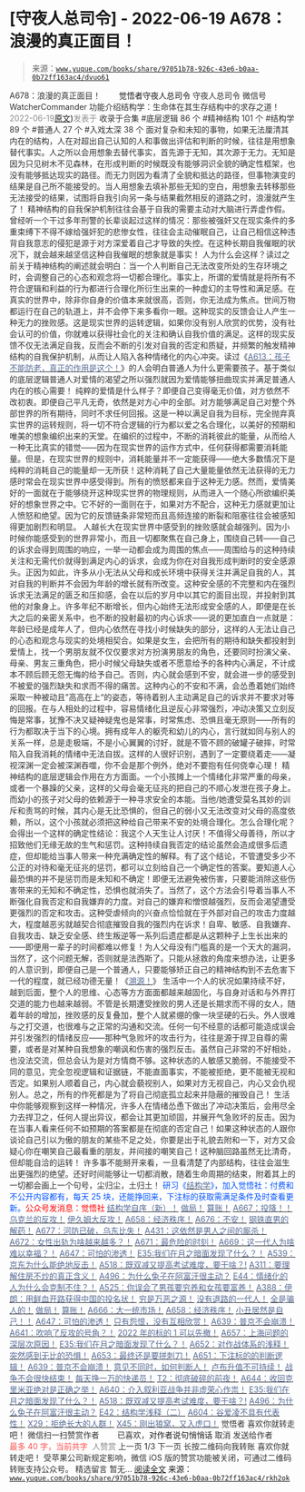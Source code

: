 # [守夜人总司令] - 2022-06-19 A678：浪漫的真正面目！

> 来源：[`www.yuque.com/books/share/97051b78-926c-43e6-b0aa-0b72ff163ac4/dvuo61`](https://www.yuque.com/books/share/97051b78-926c-43e6-b0aa-0b72ff163ac4/dvuo61)

<ne-p id="520f42f3293818f927861ebbd5b15da4_p_0" data-lake-id="520f42f3293818f927861ebbd5b15da4_p_0"><ne-text id="u4b55ec42" style="color: rgb(51, 51, 51);">A678：浪漫的真正面目！</ne-text></ne-p> <ne-p id="0c29d0e8c320095573f58202bd34829c" data-lake-id="0c29d0e8c320095573f58202bd34829c"><ne-text id="u2def79f7" ne-fontsize="12" style="color: rgb(255, 255, 255);">原创</ne-text><ne-text id="u0d84a8a8" ne-fontsize="14">觉悟者</ne-text><ne-text id="u269fdda1" ne-fontsize="14">守夜人总司令</ne-text></ne-p> <ne-p id="9642e2b284a61e2f3cb70fe9750e0e38" data-lake-id="9642e2b284a61e2f3cb70fe9750e0e38"><ne-text id="ue5eb70a3" ne-fontsize="14" ne-bold="true" style="color: rgb(51, 51, 51);">守夜人总司令</ne-text></ne-p> <ne-p id="ec9fe7523a24a29ec39412525932bd1a" data-lake-id="ec9fe7523a24a29ec39412525932bd1a"><ne-text id="uc98aaa37" ne-fontsize="14" style="color: rgb(51, 51, 51);">微信号</ne-text><ne-text id="u1ca12b8a" ne-fontsize="14" style="color: rgb(51, 51, 51);">WatcherCommander</ne-text></ne-p> <ne-p id="588505591505ad6ae5d9ecc13db5c806" data-lake-id="588505591505ad6ae5d9ecc13db5c806"><ne-text id="ub13f2528" ne-fontsize="14" style="color: rgb(51, 51, 51);">功能介绍</ne-text><ne-text id="u72154aa2" ne-fontsize="14" style="color: rgb(51, 51, 51);">结构学：生命体在其生存结构中的求存之道！</ne-text></ne-p> <ne-p id="b0f41234f131e895a190db93869e1167" data-lake-id="b0f41234f131e895a190db93869e1167"><ne-text id="uc1c4c9a2" style="color: rgb(140, 140, 140);">2022-06-19</ne-text>[<ne-text id="u465699e2" ne-fontsize="14">原文</ne-text>](https://mp.weixin.qq.com/s?__biz=MzAxNDk1NjI2Mw==&mid=2247488612&idx=1&sn=d930e4413970f5f09abb578ce6a8319b&chksm=9b8a37ecacfdbefafcaa349aed44d30a8b18e8958887ace24cdcf12355260cdbb44bddaedd42#rd))<ne-text id="u9841478a" ne-fontsize="14" style="color: rgb(140, 140, 140);">发表于</ne-text></ne-p> <ne-p id="047daeae795f0b4b9348508ce73e9dfe" data-lake-id="047daeae795f0b4b9348508ce73e9dfe"><ne-text id="udaabb74f" style="color: rgb(51, 51, 51);">收录于合集</ne-text></ne-p> <ne-p id="34a627673c22e014065f3886948de6dc" data-lake-id="34a627673c22e014065f3886948de6dc"><ne-text id="ue46bee00" style="color: rgb(51, 51, 51);">#底层逻辑 86 个</ne-text></ne-p> <ne-p id="a5f12118c8b609c5a995d7abc2933275" data-lake-id="a5f12118c8b609c5a995d7abc2933275"><ne-text id="u299889b8" style="color: rgb(51, 51, 51);">#精神结构 101 个</ne-text></ne-p> <ne-p id="f770cf56345aa538caabbbce7f11be59" data-lake-id="f770cf56345aa538caabbbce7f11be59"><ne-text id="u710a3b9c" style="color: rgb(51, 51, 51);">#结构学 89 个</ne-text></ne-p> <ne-p id="e390339a2858a244b57afbcf8fe2c15c" data-lake-id="e390339a2858a244b57afbcf8fe2c15c"><ne-text id="u9666c6ef" style="color: rgb(51, 51, 51);">#普通人 27 个</ne-text></ne-p> <ne-p id="660463f85fedefaa4724ecfe0212b1b4" data-lake-id="660463f85fedefaa4724ecfe0212b1b4"><ne-text id="uee9dd657" style="color: rgb(51, 51, 51);">#入戏太深 38 个</ne-text></ne-p> <ne-p id="fb0681efce03ddacbe16201c17cf1a7c" data-lake-id="fb0681efce03ddacbe16201c17cf1a7c"><ne-text id="u62ebe4a8" style="color: rgb(51, 51, 51);">面对复杂和未知的事物，如果无法厘清其内在的结构，人在对超出自己认知的人和事做出评估和判断的时候，往往是用想象替代事实。人之所以会用想象去替代事实，首先源于无知，其次源于无力。无知是因为只见树木不见森林，在形成判断的时候既没有能够洞识全貌的确定性框架，也没有能够抵达现实的路径。而无力则因为看清了全貌和抵达的路径，但事物演变的结果是自己所不能接受的。当人用想象去填补那些无知的空白，用想象去转移那些无法接受的结果，试图将自我引向另一条与结果截然相反的道路之时，浪漫就产生了！</ne-text></ne-p> <ne-p id="75aa853aa86f8e583d32ca8cd2b734a4" data-lake-id="75aa853aa86f8e583d32ca8cd2b734a4"><ne-text id="ud305501a" style="color: rgb(51, 51, 51);">精神结构的自我保护机制往往会基于自我的需要主动对大脑进行弄虚作假。曾经听一个干过多年刑警的长辈谈起过这样的情况：那些被强奸又在现实条件的多重束缚下不得不嫁给强奸犯的悲惨女性，往往会主动催眠自己，让自己相信这种违背自我意志的侵犯是源于对方深爱着自己才导致的失控。在这种长期自我催眠的状况下，就会越来越坚信这种自我催眠的想象就是事实！</ne-text></ne-p> <ne-p id="dabcf0661e79bf0fad01e0aadde927c3" data-lake-id="dabcf0661e79bf0fad01e0aadde927c3"><ne-text id="u7068095a" style="color: rgb(51, 51, 51);">人为什么会这样？读过之前关于精神结构的阐述就会明白：当一个人判断自己无法改变所处的生存环境之时，会调整自己的心态和观念将一切都合理化。事实上，所谓的爱情就是将所有不符合逻辑和利益的行为都进行合理化所衍生出来的一种虚幻的主导性和满足感。在真实的世界中，除非你自身的价值本来就很高，否则，你无法成为焦点。世间万物都运行在自己的轨道上，并不会停下来多看你一眼。这种现实的反馈会让人产生一种无力的挫败感。这是现实世界的运转逻辑，如果你没有别人欣赏的优势，没有社会认可的价值，你就难以获得社会化的关注和确认自我价值的满足。这样的现实反馈不仅无法满足自我，反而会不断的引发对自我的否定和质疑，并频繁的触发精神结构的自我保护机制，从而让人陷入各种情绪化的内心冲突。读过《</ne-text>[<ne-text id="u55a61fef" style="color: rgb(87, 107, 149);">A613：孩子不能防老，真正的作用是这个！</ne-text>](http://mp.weixin.qq.com/s?__biz=MzIzMDYwOTM0Mg==&mid=2247487023&idx=1&sn=3370d17aaf4a8f046e2ebaa995200c87&chksm=e8b196fedfc61fe84dbfe4353d88b51f3077fc0ff82a1446e52742bce73e561b0e8ff1d113a3&scene=21#wechat_redirect)<ne-text id="u085c6772" style="color: rgb(51, 51, 51);">》的人会明白普通人为什么更需要孩子。基于类似的底层逻辑普通人对爱情的渴望之所以强烈就因为爱情能够扭曲现实并满足普通人内在的核心需要！</ne-text></ne-p> <ne-p id="97ea18722809b3380d54649c66c16c6f" data-lake-id="97ea18722809b3380d54649c66c16c6f"><ne-text id="u5d3cfb8d" style="color: rgb(51, 51, 51);">纯粹的爱情是什么样子？即便自己变得毫无价值，对方依然不改初衷。即便自己平凡无奇，依然是对方心中的全部。对方能够满足自己对整个外部世界的所有期待，同时不求任何回报。这是一种以满足自我为目标，完全抛弃真实世界的运转规则，将一切不符合逻辑的行为都以爱之名合理化，以美好的预期和唯美的想象编织出来的天堂。在编织的过程中，不断的消耗彼此的能量，从而给人一种无比真实的错觉——因为在现实世界的运作方式中，任何获得都需要消耗能量。但是，在现实世界的规则中，消耗能量并不一定能获得——绝大多数情况下是纯粹的消耗自己的能量却一无所获！这种消耗了自己大量能量依然无法获得的无力感时常会在现实世界中感受得到。所有的愤怒都来自于这种无力感。然而，爱情美好的一面就在于能够绕开这种现实世界的物理规则，从而进入一个随心所欲编织美好的想象世界之中。它不好的一面则在于，如果对方不配合，这种无力感就更加让人愤怒和绝望。因为它的反馈链条非常短而且高频连接的断裂和阻塞往往会被感知得更加剧烈和明显。</ne-text></ne-p> <ne-p id="93c8af64816ef9a34cfbd2e5216671b9" data-lake-id="93c8af64816ef9a34cfbd2e5216671b9"><ne-text id="u21fe3b93" style="color: rgb(51, 51, 51);">人越长大在现实世界中感受到的挫败感就会越强列。因为小时候你能感受到的世界非常小，而且一切都聚焦在自己身上，围绕自己转——自己的诉求会得到周围的响应，一举一动都会成为周围的焦点——周围给与的这种持续关注和无需代价就得到满足内心的诉求，会成为你在对自我形成判断时的安全感源头。正因为如此，许多从小无法从父母和成长环境中获得关注并满足自我的人，其对自我的判断并不会因为年龄的增长就有所改变。这种安全感的不完整和内在强烈诉求无法满足的匮乏和压抑感，会在以后的岁月中以其它的面目出现，并投射到其他的对象身上。许多年纪不断增长，但内心始终无法形成安全感的人，即便是在长大之后的亲密关系中，也不断的投射最初的内心诉求——说的更加直白一点就是：年龄已经是成年人了，但内心依然在寻找小时候缺失的部分，这样的人无法让自己的心态和观念与现实的处境相契合。如果是女生，会把所有的期待和缺失都投射到爱情上，找一个男朋友就不仅仅要求对方扮演男朋友的角色，还要同时扮演父亲、母亲、男友三重角色，把小时候父母缺失或者不愿意给予的各种内心满足，不计成本不顾后顾无怨无悔的给予自己。否则，内心就会感到不安，就会进一步的感受到不被爱的强烈缺失和求而不得的痛苦。这种内心的不安和不满，会怂恿着她们始终采取一种被动且”高高在上“的姿态，等待着别人主动满足自己的诉求并不要求对等的回报。在与人相处的过程中，容易情绪化且逆反心非常强烈，冲动决策又立刻反悔是常事，犹豫不决又疑神疑鬼也是常事，时常焦虑、恐惧且毫无原则——所有的行为都取决于当下的心境。拥有成年人的躯壳和幼儿的内心，言行就如同与别人的关系一样，总是走极端，不是小心翼翼的讨好，就是不管不顾的破罐子破摔，时常陷入自我消耗的情绪中无法自拔。这样的人很好识别，遇到了一定要绕着走——凝视深渊一定会被深渊吞噬，你不会是那个例外，绝对不要抱有任何侥幸心理！</ne-text></ne-p> <ne-p id="dcb31663f2c904a134cc25ad54331057" data-lake-id="dcb31663f2c904a134cc25ad54331057"><ne-text id="ufca588be" style="color: rgb(51, 51, 51);">精神结构的底层逻辑会作用在方方面面。一个小孩摊上一个情绪化非常严重的母亲，或者一个暴躁的父亲，这样的父母会毫无征兆的把自己的不顺心发泄在孩子身上。而幼小的孩子对父母的依赖源于一种寻求安全的本能。当他/她遭受莫名其妙的训斥和责骂的时候，其内心是无比恐惧的，但自己的弱小又无法改变对父母的高度依赖，所以，这个小孩就必须把这种给自己带来不安的处境合理化。怎么合理化呢？会得出一个这样的确定性结论：我这个人天生让人讨厌！不值得父母善待，所以才招致他们无缘无故的生气和惩罚。这种持续自我否定的结论虽然会造成很多后遗症，但却能给当事人带来一种充满确定性的解释。有了这个结论，不管遭受多少不公正的对待和毫无征兆的惩罚，都可以立刻给自己一个确定性的答案。要知道人心最恐惧的并不是惩罚而是未知和不确定！即便无法避免被伤害，只要能消除这些伤害带来的无知和不确定性，恐惧也就消失了。当然了，这个方法会引导着当事人不断强化自我否定和自我嫌弃的力度。对自己的嫌弃和憎恨越强烈，反而会渴望遭受更强烈的否定和攻击。这种受虐倾向的兴奋点恰恰就在于外部对自己的攻击力度越大，程度越恶劣就越契合彻底摧毁自我的强烈内在诉求！自卑、敏感、自我嫌弃、自我攻击、缺乏安全感、终生叛逆等一系列后遗症都是从这颗种子上生长出来的——即便用一辈子的时间都难以修复！为人父母没有门槛真的是一个天大的漏洞，当然了，这个问题无解，否则就是法西斯了。只能从拯救的角度来想办法，让更多的人意识到，即便自己是一个普通人，只要能够矫正自己的精神结构到不去危害下一代的程度，就已经功德无量！《</ne-text>[<ne-text id="u8ad6124f" style="color: rgb(87, 107, 149);">溯源！</ne-text>](http://mp.weixin.qq.com/s?__biz=MzAxNDk1NjI2Mw==&mid=2247488581&idx=1&sn=a5084708558058cc3ce6d2859ba2fa3a&chksm=9b8a37cdacfdbedb963042df835f090101159a4a444569bbeac58d7676665fd05c8f5cf0459c&scene=21#wechat_redirect)<ne-text id="u16d84fa3" style="color: rgb(51, 51, 51);">》</ne-text></ne-p> <ne-p id="11c9c99f04644bb36060fa128936026b" data-lake-id="11c9c99f04644bb36060fa128936026b"><ne-text id="ue521aec1" style="color: rgb(51, 51, 51);">生活中一个人的状况如果持续不好，越到后面，整个人的思维、心态等方方面面都越来越固化，与自身对话和与外界打交道的能力也越来越弱。不管是长期遭受挫败的男人还是长期求而不得的女人，随着年龄的增加，挫败感的反复叠加，整个人就紧绷的像一块坚硬的石头。外人很难与之打交道，也很难与之正常的沟通和交流。任何一句不经意的话都可能造成误会并引发强烈的情绪反应——那种气急败坏的攻击行为，往往是源于捍卫自尊的需要，或者是对某种自我想象的嘲讽和伤害的强烈反击。虽然自己非常的不好相处，也没法交流，但总会认为是对方情商不够。这种状态的人敏感又脆弱，不能接受不同的意见，完全忽视逻辑和证据链，不能直面事实，不能被拒绝，更不能被无视和否定。如果别人顺着自己，内心就会藐视别人，如果对方无视自己，内心又会仇视别人。总之，所有的作死都是为了将自己彻底孤立起来并隐蔽的摧毁自己！</ne-text></ne-p> <ne-p id="f510d700c4129e37354f1a6e9afcb621" data-lake-id="f510d700c4129e37354f1a6e9afcb621"><ne-text id="u72d212b6" style="color: rgb(51, 51, 51);">生活中你能够观察到这样一种情况，许多人在情绪怂恿下做出了冲动决策后，会用尽全力去捍卫之，任何人提出异议，都会让其更加顽固，并展开气急败坏的反击。因为在当事人看来任何不如预期的答案都是在彻底的否定自己！如果这种状态的人跟你谈论自己引以为傲的朋友的某些不足之处，你要是出于礼貌去附和一下，对方又会疑心你在嘲笑自己最看重的朋友，并间接的嘲笑自己！这种脑回路虽然无比清奇，但却能自洽的运转！</ne-text></ne-p> <ne-p id="974f01f26b5d7ad85bc119bd539f5b71" data-lake-id="974f01f26b5d7ad85bc119bd539f5b71"><ne-text id="u88ac0fa8" style="color: rgb(51, 51, 51);">许多事不能掰开来看，一旦看清楚了内部结构，往往会滋生出更强烈的绝望。还好时间能够让一切都消散，随着生命周期的结束，附着其上的一切都会画上一个句号，尘归尘，土归土！</ne-text></ne-p> <ne-p id="19271634b8cb58467571b78a256db9c4" data-lake-id="19271634b8cb58467571b78a256db9c4"><ne-text id="u5f653c3d" ne-bold="true" style="color: rgb(0, 82, 255);">研习《</ne-text>[<ne-text id="u27d3b971" ne-bold="true" style="color: rgb(87, 107, 149);">结构学</ne-text>](https://mp.weixin.qq.com/mp/appmsgalbum?action=getalbum&album_id=1318317199878225920&__biz=MzAxNDk1NjI2Mw==#wechat_redirect)<ne-text id="ud25d8526" ne-bold="true" style="color: rgb(0, 82, 255);">》，加入觉悟社：付费和不公开内容都有，每天 25 块，还能挣回来，下注标的获取需满足条件及时查看更新。</ne-text><ne-text id="u5af8e085" ne-bold="true" style="color: rgb(255, 0, 0);">公众号发消息：觉悟社</ne-text></ne-p> <ne-p id="f427ca3325dd67948552a938dc82f26a" data-lake-id="f427ca3325dd67948552a938dc82f26a">[<ne-text id="u35766b27" ne-bold="true" style="color: rgb(87, 107, 149);">结构学自序（新）！</ne-text>](http://mp.weixin.qq.com/s?__biz=MzIzMDYwOTM0Mg==&mid=2247485283&idx=1&sn=aa2b8554b8e5040f8f959636feaa06a3&chksm=e8b19fb2dfc616a430aa381b8da0815311244e694a69809cd92d0602ac34cfe5f1f419b3745e&scene=21#wechat_redirect)</ne-p> <ne-p id="255c2a2434c3d6acba22f857b5e5902a" data-lake-id="255c2a2434c3d6acba22f857b5e5902a">[<ne-text id="u6dd1c0bf" ne-bold="true" style="color: rgb(87, 107, 149);">做局！</ne-text>](http://mp.weixin.qq.com/s?__biz=MzAxNDk1NjI2Mw==&mid=2247488230&idx=1&sn=86e717386c0aa06a0a4bbf4f9ec117aa&chksm=9b8a316eacfdb878aae8ed4ea6817620cc3ac62d7815fdfd85606464c3f2d79fcf2ce72dec77&scene=21#wechat_redirect)</ne-p> <ne-p id="5dd5b1ed6a9ff772ef031ffeb400abeb" data-lake-id="5dd5b1ed6a9ff772ef031ffeb400abeb">[<ne-text id="u7e9634ac" ne-bold="true" style="color: rgb(87, 107, 149);">算账！</ne-text>](http://mp.weixin.qq.com/s?__biz=MzAxNDk1NjI2Mw==&mid=2247488259&idx=1&sn=2b72f3c0199cdacaa8e48eb9ad30f809&chksm=9b8a308bacfdb99d72ebcd3aaf0015c889b88f4598b093719ee8765aa8be3b3caaad95a445ae&scene=21#wechat_redirect)</ne-p> <ne-p id="9e351f14f7375b0f7f7b581ea664493e" data-lake-id="9e351f14f7375b0f7f7b581ea664493e">[<ne-text id="u0c28d3e1" ne-bold="true" style="color: rgb(87, 107, 149);">A667：投降！！</ne-text>](http://mp.weixin.qq.com/s?__biz=MzIzMDYwOTM0Mg==&mid=2247487227&idx=1&sn=3567bf6c0c6612ccf84993824f8cc40f&chksm=e8b1962adfc61f3cff8d335a562ea28615e58579d460d2f65148f46a6311ad5257411d96f655&scene=21#wechat_redirect)</ne-p> <ne-p id="86913d914364c5067cfc5cb402227d06" data-lake-id="86913d914364c5067cfc5cb402227d06">[<ne-text id="ude51b32b" ne-bold="true" style="color: rgb(87, 107, 149);">乌克兰的反攻！</ne-text>](http://mp.weixin.qq.com/s?__biz=MzIzMDYwOTM0Mg==&mid=2247487192&idx=1&sn=02b41bfa6bcfa8c503bac90158886b86&chksm=e8b19609dfc61f1fdb5a8fa6032a0013cd18ff59bdaf308e99096f08813d3b24cc6f361dac6d&scene=21#wechat_redirect)</ne-p> <ne-p id="2a9857c0f079a61134b1e08c91a046bc" data-lake-id="2a9857c0f079a61134b1e08c91a046bc">[<ne-text id="ub2486614" ne-bold="true" style="color: rgb(87, 107, 149);">伊久姆大反攻！</ne-text>](http://mp.weixin.qq.com/s?__biz=MzIzMDYwOTM0Mg==&mid=2247487223&idx=1&sn=ab3169d841cb6e53507fb5ede0eca8bc&chksm=e8b19626dfc61f306c1786e5cd2a2898cc68c6809f9a8a6b0b16a5891a233ac2653038772039&scene=21#wechat_redirect)</ne-p> <ne-p id="0a72d5fa5f48a956ac7ee9f4196e8587" data-lake-id="0a72d5fa5f48a956ac7ee9f4196e8587">[<ne-text id="u0a243968" ne-bold="true" style="color: rgb(87, 107, 149);">A658：经济秩序！</ne-text>](http://mp.weixin.qq.com/s?__biz=MzIzMDYwOTM0Mg==&mid=2247487179&idx=1&sn=12ad76a2b6a86d4dc52eb515f2b00500&chksm=e8b1961adfc61f0c30f16b60b87e2fcd3142b4a788c2ae81604f02182574c50b54c1d9e2974d&scene=21#wechat_redirect)</ne-p> <ne-p id="d3b6ce1cc30d81fa7876f4f28b3c94a7" data-lake-id="d3b6ce1cc30d81fa7876f4f28b3c94a7">[<ne-text id="ub8d827dc" style="color: rgb(87, 107, 149);">A676：不安！</ne-text>](http://mp.weixin.qq.com/s?__biz=MzAxNDk1NjI2Mw==&mid=2247488576&idx=1&sn=775b39993cbb7aafd9d5aa0720cbfcba&chksm=9b8a37c8acfdbede6606165222fd4ccffdd99368777e395261c847d0b6884af0563ff8337f01&scene=21#wechat_redirect)</ne-p> <ne-p id="edc8fe139a6d25b8b78425715706dc0a" data-lake-id="edc8fe139a6d25b8b78425715706dc0a">[<ne-text id="u81922f1e" style="color: rgb(87, 107, 149);">钢铁直男的解药！</ne-text>](http://mp.weixin.qq.com/s?__biz=MzAxNDk1NjI2Mw==&mid=2247488604&idx=1&sn=600e55850fd40581177fb8956e77b879&chksm=9b8a37d4acfdbec2926895c32ce4ae5f527c12a552281059f7eeff99a09e550f7379fa03a9be&scene=21#wechat_redirect)</ne-p> <ne-p id="944c6948c8d8ba3e0e7276b17c29d6e2" data-lake-id="944c6948c8d8ba3e0e7276b17c29d6e2">[<ne-text id="u1cc280f6" ne-bold="true" style="color: rgb(87, 107, 149);">A677：河防已破，乌东比失！</ne-text>](http://mp.weixin.qq.com/s?__biz=MzIzMDYwOTM0Mg==&mid=2247487346&idx=1&sn=7f6da93c6544a34130faa84427410779&chksm=e8b197a3dfc61eb5fb452bb2f9dbe2e1dd593fa504466b004c8832f1cfc1cc9e62cf3e1cfe40&scene=21#wechat_redirect)</ne-p> <ne-p id="c9bb3f4df0a348473773d953a4a052f2" data-lake-id="c9bb3f4df0a348473773d953a4a052f2">[<ne-text id="uf0f6241c" ne-bold="true" style="color: rgb(87, 107, 149);">A431：这依然是男人之间的厮杀！</ne-text>](http://mp.weixin.qq.com/s?__biz=MzAxNDk1NjI2Mw==&mid=2247486741&idx=1&sn=f13cf395a8c106f5133951392a20ac5c&chksm=9b8a2e9dacfda78b8f8b9cc727b9740b4213f738fc0375599ce82567b97047631c68178c7ec5&scene=21#wechat_redirect)</ne-p> <ne-p id="d621e0a8d21a0d0e76cde21086edd241" data-lake-id="d621e0a8d21a0d0e76cde21086edd241">[<ne-text id="ucae04398" style="color: rgb(87, 107, 149);">A672：女性出轨为啥越来越多？！</ne-text>](http://mp.weixin.qq.com/s?__biz=MzAxNDk1NjI2Mw==&mid=2247488539&idx=1&sn=9c774d66a49b281ced7907e619cddab7&chksm=9b8a3793acfdbe855d956b21b145badfc8f14310c55f620fd8b96d0d2324186232465393ee47&scene=21#wechat_redirect)</ne-p> <ne-p id="432d0b7230da4abe669d799c55c5aacf" data-lake-id="432d0b7230da4abe669d799c55c5aacf">[<ne-text id="u5e680613" style="color: rgb(87, 107, 149);">A671：最危险的时刻！</ne-text>](http://mp.weixin.qq.com/s?__biz=MzIzMDYwOTM0Mg==&mid=2247487288&idx=1&sn=4d3a232ff38bc59b89fb1662ecca965e&chksm=e8b197e9dfc61effe8eb1223f316d41f59a26212c0d84472af505224ce32edda96c15a4aa4f1&scene=21#wechat_redirect)</ne-p> <ne-p id="317cc4f76cfbd1c64d76ba13cd8e5708" data-lake-id="317cc4f76cfbd1c64d76ba13cd8e5708">[<ne-text id="u8c606010" style="color: rgb(87, 107, 149);">A669：这一代人为啥难以幸福？！</ne-text>](http://mp.weixin.qq.com/s?__biz=MzIzMDYwOTM0Mg==&mid=2247487272&idx=1&sn=19eaf2646ba6345de23e1f744bfcd620&chksm=e8b197f9dfc61eefde9a21b7a844d83b75cc669759e833ab0e278deaeb0b38e04543607d127d&scene=21#wechat_redirect)</ne-p> <ne-p id="a6b11c9fe490ca7123655a5cd60325f1" data-lake-id="a6b11c9fe490ca7123655a5cd60325f1">[<ne-text id="ufedecf82" style="color: rgb(87, 107, 149);">A647：可怕的渗透！</ne-text>](http://mp.weixin.qq.com/s?__biz=MzAxNDk1NjI2Mw==&mid=2247488112&idx=1&sn=d2cdb1bbea5f7a7248e4ba132c2ad922&chksm=9b8a31f8acfdb8ee225327ff157e56571bbf63b8958ad6c47d7da000b5da90fa01379222c8e1&scene=21#wechat_redirect)</ne-p> <ne-p id="f2cf0953a5248b72302a98e8f03fd505" data-lake-id="f2cf0953a5248b72302a98e8f03fd505">[<ne-text id="ufc6161c0" ne-bold="true" style="color: rgb(87, 107, 149);">E35:我们在月之暗面发现了什么？！</ne-text>](http://mp.weixin.qq.com/s?__biz=MzIzMDYwOTM0Mg==&mid=2247486632&idx=1&sn=170aeff87eb36dce354c8b2437f4b27f&chksm=e8b19479dfc61d6f08e6492954a528f20387fe2fa925747cf2b504d2bc69084f24495e972e41&scene=21#wechat_redirect)</ne-p> <ne-p id="351f42e69b5fb782668f743b2ce12727" data-lake-id="351f42e69b5fb782668f743b2ce12727">[<ne-text id="u5a9ee65a" style="color: rgb(87, 107, 149);">A539：京东为什么能绝地反击！</ne-text>](http://mp.weixin.qq.com/s?__biz=MzIzMDYwOTM0Mg==&mid=2247486752&idx=1&sn=3a967e3288db5b7d924e36914086e534&chksm=e8b195f1dfc61ce7c971386eb678d7da286167d0f52fdd51989049844b0a550cc58e00552d2e&scene=21#wechat_redirect)</ne-p> <ne-p id="9364ccffb6d159c2dce6bdb9f7afa26e" data-lake-id="9364ccffb6d159c2dce6bdb9f7afa26e">[<ne-text id="u9d2d7f58" ne-bold="true" style="color: rgb(87, 107, 149);">A518：既双减又提高考试难度，要干啥？!</ne-text>](http://mp.weixin.qq.com/s?__biz=MzIzMDYwOTM0Mg==&mid=2247486528&idx=1&sn=837ef39e3c0b47ac84d5096690555ae7&chksm=e8b19491dfc61d87292daf575c1e7c95b3f0543f313b65c7ad4ab369603833704304ec7451d7&scene=21#wechat_redirect)</ne-p> <ne-p id="e54668b9849a18e464277913941f827c" data-lake-id="e54668b9849a18e464277913941f827c">[<ne-text id="ubb62ca4b" style="color: rgb(87, 107, 149);">A311：要理解住房不炒的真正含义！</ne-text>](http://mp.weixin.qq.com/s?__biz=MzIzMDYwOTM0Mg==&mid=2247484959&idx=1&sn=090583ec50bfd9febec1de463c2672f6&chksm=e8b19ecedfc617d8629080f6745c8de013cfe875de26eef6767b2d5c10782650223ed15f807b&scene=21#wechat_redirect)</ne-p> <ne-p id="b11cedcb2fe0cc3643c283cab6b1d01a" data-lake-id="b11cedcb2fe0cc3643c283cab6b1d01a">[<ne-text id="u78fbd3f9" style="color: rgb(87, 107, 149);">A496：为什么兔子在阿富汗很主动？</ne-text>](http://mp.weixin.qq.com/s?__biz=MzIzMDYwOTM0Mg==&mid=2247486278&idx=1&sn=40d09857088bebd3c70bec1c7a500f06&chksm=e8b19397dfc61a810125242c8e395330f934390eb50bd54053ecd3f31ddc91de4e429c0f693a&scene=21#wechat_redirect)</ne-p> <ne-p id="761680d74e23b87a09f663f896a28df4" data-lake-id="761680d74e23b87a09f663f896a28df4">[<ne-text id="u2103a811" style="color: rgb(87, 107, 149);">E44：情绪化的人为什么会克制不住？！</ne-text>](http://mp.weixin.qq.com/s?__biz=MzIzMDYwOTM0Mg==&mid=2247487062&idx=1&sn=c1af22f2f5d1e79f7245b826bfaf1f30&chksm=e8b19687dfc61f91468cf22b77c0e221d45054df37b2b602c331eb328b5d46802c69e0d87722&scene=21#wechat_redirect)</ne-p> <ne-p id="dd83b658e3a40d62e426c52c3cf4330d" data-lake-id="dd83b658e3a40d62e426c52c3cf4330d">[<ne-text id="udac3f1d6" style="color: rgb(87, 107, 149);">A525：你误会了男孩要穷养和女孩要富养！</ne-text>](http://mp.weixin.qq.com/s?__biz=MzIzMDYwOTM0Mg==&mid=2247486714&idx=1&sn=693d4c55ab2f0ecdebf06c4807848908&chksm=e8b1942bdfc61d3d1d76c11adb860b1b02f1ab58e48ba3349677a44a563764e09d7eb35f930d&scene=21#wechat_redirect)</ne-p> <ne-p id="eb80556c0229f2b230c7fd3864737bf8" data-lake-id="eb80556c0229f2b230c7fd3864737bf8">[<ne-text id="ud16ce005" style="color: rgb(87, 107, 149);">A388：伊朗：用鲜血开路获得中国的投名状！</ne-text>](http://mp.weixin.qq.com/s?__biz=MzIzMDYwOTM0Mg==&mid=2247485591&idx=1&sn=a8443453e3caf1f201006eeec8e6e539&chksm=e8b19046dfc61950e63e29bb93049ce90b3228913e9ecee99a2f01b8fdda7cd8966a054241a9&scene=21#wechat_redirect)</ne-p> <ne-p id="68112151d267d5532a8c36214db4bf6b" data-lake-id="68112151d267d5532a8c36214db4bf6b">[<ne-text id="u33cd1932" style="color: rgb(87, 107, 149);">穷是万恶之源！</ne-text>](http://mp.weixin.qq.com/s?__biz=MzAxNDk1NjI2Mw==&mid=2247483823&idx=1&sn=e54ebe9891b302dc0bf1815c76ccf8b7&chksm=9b8a2227acfdab31a05e273addd9159d4b8263d58d3c58bf214841c8189157519719c3427306&scene=21#wechat_redirect)</ne-p> <ne-p id="9d61d290b974ad37f4d41fd039e59039" data-lake-id="9d61d290b974ad37f4d41fd039e59039">[<ne-text id="ue4d36e3c" style="color: rgb(87, 107, 149);">没有退路的一代人！</ne-text>](http://mp.weixin.qq.com/s?__biz=MzAxNDk1NjI2Mw==&mid=2247486533&idx=1&sn=a0d5cce0656aad467148e0642eb85a00&chksm=9b8a2fcdacfda6db79857186e953a089baf1fb678b2b071cf101c5a26e7fb9768474c94243ca&scene=21#wechat_redirect)</ne-p> <ne-p id="17921ddd8d10df42d4f2584f4b248bfb" data-lake-id="17921ddd8d10df42d4f2584f4b248bfb">[<ne-text id="ud49774a5" style="color: rgb(87, 107, 149);">全是骗人的！</ne-text>](http://mp.weixin.qq.com/s?__biz=MzAxNDk1NjI2Mw==&mid=2247488130&idx=1&sn=5fe267832478f7d2cb6b09a120555e5b&chksm=9b8a310aacfdb81c8fc93b00e05cfdaa2da89f21513f198ae2233f007a4f9e7747c86595239c&scene=21#wechat_redirect)</ne-p> <ne-p id="52432195c9c1f01c4ef651f0c2ba7126" data-lake-id="52432195c9c1f01c4ef651f0c2ba7126">[<ne-text id="u155dfeb3" style="color: rgb(87, 107, 149);">做局！</ne-text>](http://mp.weixin.qq.com/s?__biz=MzAxNDk1NjI2Mw==&mid=2247488230&idx=1&sn=86e717386c0aa06a0a4bbf4f9ec117aa&chksm=9b8a316eacfdb878aae8ed4ea6817620cc3ac62d7815fdfd85606464c3f2d79fcf2ce72dec77&scene=21#wechat_redirect)</ne-p> <ne-p id="27f2f7e3784af5088ab8a697fc1799c5" data-lake-id="27f2f7e3784af5088ab8a697fc1799c5">[<ne-text id="uc01f7d15" style="color: rgb(87, 107, 149);">算账！</ne-text>](http://mp.weixin.qq.com/s?__biz=MzAxNDk1NjI2Mw==&mid=2247488259&idx=1&sn=2b72f3c0199cdacaa8e48eb9ad30f809&chksm=9b8a308bacfdb99d72ebcd3aaf0015c889b88f4598b093719ee8765aa8be3b3caaad95a445ae&scene=21#wechat_redirect)</ne-p> <ne-p id="1f231bd9d92789a1857c11bcc66974ad" data-lake-id="1f231bd9d92789a1857c11bcc66974ad">[<ne-text id="u79b98557" style="color: rgb(87, 107, 149);">A666：大一统市场！</ne-text>](http://mp.weixin.qq.com/s?__biz=MzIzMDYwOTM0Mg==&mid=2247487245&idx=1&sn=f82b8a48375f5a816678a056d1ca0aae&chksm=e8b197dcdfc61eca787ba08a03a27d2e0a2e58c1c8564fe0548d2a1ff46509f8f377893e2728&scene=21#wechat_redirect)</ne-p> <ne-p id="f263592fac9b4ddeb8f17ab0ed247e90" data-lake-id="f263592fac9b4ddeb8f17ab0ed247e90">[<ne-text id="ub8acda71" ne-bold="true" style="color: rgb(87, 107, 149);">A658：经济秩序！</ne-text>](http://mp.weixin.qq.com/s?__biz=MzIzMDYwOTM0Mg==&mid=2247487179&idx=1&sn=12ad76a2b6a86d4dc52eb515f2b00500&chksm=e8b1961adfc61f0c30f16b60b87e2fcd3142b4a788c2ae81604f02182574c50b54c1d9e2974d&scene=21#wechat_redirect)</ne-p> <ne-p id="a64754cfd48d2e40ad46fff921ecf56d" data-lake-id="a64754cfd48d2e40ad46fff921ecf56d">[<ne-text id="u703bee6c" style="color: rgb(87, 107, 149);">小丑居然是自己！！</ne-text>](http://mp.weixin.qq.com/s?__biz=MzAxNDk1NjI2Mw==&mid=2247488135&idx=1&sn=55e611eea7203a0b5db03bf97ef6fb53&chksm=9b8a310facfdb8195803cc833b8defe1a107a60b9014e10d7b91f809a2d7781c820ae84f9e9a&scene=21#wechat_redirect)</ne-p> <ne-p id="0f8d983b3d007a0f029e2a3dfd790ec9" data-lake-id="0f8d983b3d007a0f029e2a3dfd790ec9">[<ne-text id="ue97954fa" style="color: rgb(87, 107, 149);">A647：可怕的渗透！</ne-text>](http://mp.weixin.qq.com/s?__biz=MzAxNDk1NjI2Mw==&mid=2247488112&idx=1&sn=d2cdb1bbea5f7a7248e4ba132c2ad922&chksm=9b8a31f8acfdb8ee225327ff157e56571bbf63b8958ad6c47d7da000b5da90fa01379222c8e1&scene=21#wechat_redirect)</ne-p> <ne-p id="8580129acbf48dd1e25820b280cf23da" data-lake-id="8580129acbf48dd1e25820b280cf23da">[<ne-text id="ud8a262b6" style="color: rgb(87, 107, 149);">只有怨恨，没有互相欣赏！</ne-text>](http://mp.weixin.qq.com/s?__biz=MzAxNDk1NjI2Mw==&mid=2247488211&idx=1&sn=73ad89d15a2aaee80830cc5c69de6c58&chksm=9b8a315bacfdb84d0bfeb48b3a272efbc5bd4a109ba8c183dbbc75aa85e0a62dec457694d9eb&scene=21#wechat_redirect)</ne-p> <ne-p id="a4202465f6af9813687ed995c4adb5d9" data-lake-id="a4202465f6af9813687ed995c4adb5d9">[<ne-text id="u97362180" ne-bold="true" style="color: rgb(87, 107, 149);">A639：普京不会崩溃！</ne-text>](http://mp.weixin.qq.com/s?__biz=MzAxNDk1NjI2Mw==&mid=2247488084&idx=1&sn=7c8d1370795dc6496c224b27c0137762&chksm=9b8a31dcacfdb8ca47772d583074c0ce9e16f2a9a2d3a27359cb26cb851d21da814506f6a3df&scene=21#wechat_redirect)</ne-p> <ne-p id="045be2f28f57cb61383c3f542fc311a2" data-lake-id="045be2f28f57cb61383c3f542fc311a2">[<ne-text id="uc87ba080" ne-bold="true" style="color: rgb(87, 107, 149);">A641：吹响了反攻的号角？！</ne-text>](http://mp.weixin.qq.com/s?__biz=MzAxNDk1NjI2Mw==&mid=2247488089&idx=1&sn=c532b7b5b38bb03828c600669804f8cc&chksm=9b8a31d1acfdb8c77d656a7aaf9d77c03603864118e10553cfdfde1061229392a21ea728b8b0&scene=21#wechat_redirect)</ne-p> <ne-p id="8818501482a609ce76c3465aed1ea8c1" data-lake-id="8818501482a609ce76c3465aed1ea8c1">[<ne-text id="u2efb52c2" style="color: rgb(87, 107, 149);">2022 年的标的 1 可以先撤！</ne-text>](http://mp.weixin.qq.com/s?__biz=MzAxNDk1NjI2Mw==&mid=2247488307&idx=1&sn=53e8829e2dee94d286e18bd6ee007c50&chksm=9b8a30bbacfdb9ada1b207e0e256b291b5e39bda02967f32247cac4ff11654ed8f85721d3b6a&scene=21#wechat_redirect)</ne-p> <ne-p id="6a305c95fe43d9ff15ed2b92ec0172d8" data-lake-id="6a305c95fe43d9ff15ed2b92ec0172d8">[<ne-text id="u699f47fa" style="color: rgb(87, 107, 149);">A657：上海问题的深层次原因！</ne-text>](http://mp.weixin.qq.com/s?__biz=MzAxNDk1NjI2Mw==&mid=2247488340&idx=1&sn=bb9bfe020176a436e7cad11092756510&chksm=9b8a30dcacfdb9ca404fcb8fa4a5d9f0c13d42875763a9f8ccc28b3c8d9f3fa0868c968026c4&scene=21#wechat_redirect)</ne-p> <ne-p id="88493a38f0fed7a624d13ad586142070" data-lake-id="88493a38f0fed7a624d13ad586142070">[<ne-text id="u3aa46860" ne-bold="true" style="color: rgb(87, 107, 149);">E35:我们在月之暗面发现了什么？！</ne-text>](http://mp.weixin.qq.com/s?__biz=MzIzMDYwOTM0Mg==&mid=2247486632&idx=1&sn=170aeff87eb36dce354c8b2437f4b27f&chksm=e8b19479dfc61d6f08e6492954a528f20387fe2fa925747cf2b504d2bc69084f24495e972e41&scene=21#wechat_redirect)</ne-p> <ne-p id="243199023a6df78d6a3fd960622781ce" data-lake-id="243199023a6df78d6a3fd960622781ce">[<ne-text id="ucf1ab558" style="color: rgb(87, 107, 149);">A652：对作战体系的浅释！</ne-text>](http://mp.weixin.qq.com/s?__biz=MzAxNDk1NjI2Mw==&mid=2247488275&idx=1&sn=9e3ef60d6200664ea8d0eb547ba86709&chksm=9b8a309bacfdb98d5443735b057b83eae59864631e24f285972c496290ca378b2bbf5f6ab94f&scene=21#wechat_redirect)</ne-p> <ne-p id="5890e29e4a338858583836ecc011c3d8" data-lake-id="5890e29e4a338858583836ecc011c3d8">[<ne-text id="ue3c7ff9e" style="color: rgb(87, 107, 149);">突然感到无比的恐惧！</ne-text>](http://mp.weixin.qq.com/s?__biz=MzAxNDk1NjI2Mw==&mid=2247488317&idx=1&sn=d702e629c4c60c02610df2bc5ca43f72&chksm=9b8a30b5acfdb9a3c17a37b060013361b6f4de3e53e66b2942efd9b00d32692ab63859e68dcd&scene=21#wechat_redirect)</ne-p> <ne-p id="cb50e81928adce3677fda459a4aff090" data-lake-id="cb50e81928adce3677fda459a4aff090">[<ne-text id="ue3ee7687" style="color: rgb(87, 107, 149);">A653：最终还是要拼刺刀！</ne-text>](http://mp.weixin.qq.com/s?__biz=MzAxNDk1NjI2Mw==&mid=2247488287&idx=1&sn=a06675f122e711c5d227a76bf61b4c2a&chksm=9b8a3097acfdb98177c380ec03bf9c0225bbc33bc6846dd2840cc3ac1f93b279ffe6f61c90c7&scene=21#wechat_redirect)</ne-p> <ne-p id="3d39eb4ccecfc5dbd191eb8a0344b807" data-lake-id="3d39eb4ccecfc5dbd191eb8a0344b807">[<ne-text id="u56a98fac" style="color: rgb(87, 107, 149);">A651：下注标的的判断逻辑！</ne-text>](http://mp.weixin.qq.com/s?__biz=MzAxNDk1NjI2Mw==&mid=2247488267&idx=1&sn=575aa2951897037ac2b4438cfca0e6ac&chksm=9b8a3083acfdb9953506ee664bf136a7509dadff35769dd996f3f34a992e1eff0d49e186e3cb&scene=21#wechat_redirect)</ne-p> <ne-p id="9dbd78690395041a2da35bc8f0730b44" data-lake-id="9dbd78690395041a2da35bc8f0730b44">[<ne-text id="u5083811a" style="color: rgb(87, 107, 149);">A639：普京不会崩溃！</ne-text>](http://mp.weixin.qq.com/s?__biz=MzAxNDk1NjI2Mw==&mid=2247488084&idx=1&sn=7c8d1370795dc6496c224b27c0137762&chksm=9b8a31dcacfdb8ca47772d583074c0ce9e16f2a9a2d3a27359cb26cb851d21da814506f6a3df&scene=21#wechat_redirect)</ne-p> <ne-p id="a53fc4d79d766f426ad81f3fddf899d0" data-lake-id="a53fc4d79d766f426ad81f3fddf899d0">[<ne-text id="u4a674356" style="color: rgb(87, 107, 149);">意见不同时，如何判断人！</ne-text>](http://mp.weixin.qq.com/s?__biz=MzAxNDk1NjI2Mw==&mid=2247488223&idx=1&sn=4860be32308a7b853142c8d799d2b678&chksm=9b8a3157acfdb841242ae974e7ea0dc1582191bb60e7ad12f98c37506e7ddcd62410d67707fc&scene=21#wechat_redirect)</ne-p> <ne-p id="e0da5a6f4099ed04dc94b864144950fc" data-lake-id="e0da5a6f4099ed04dc94b864144950fc">[<ne-text id="u966c5586" style="color: rgb(87, 107, 149);">卢布升值不可持续！</ne-text>](https://mp.weixin.qq.com/s?__biz=MzAxNDk1NjI2Mw==&mid=2247488186&idx=1&sn=bbaac79bae71799e8140c217bbb9a108&scene=21#wechat_redirect)</ne-p> <ne-p id="b2ab149b2fcbd9c6995374b815de7266" data-lake-id="b2ab149b2fcbd9c6995374b815de7266">[<ne-text id="u33d63b5a" style="color: rgb(87, 107, 149);">战争不会很快结束！</ne-text>](https://mp.weixin.qq.com/s?__biz=MzAxNDk1NjI2Mw==&mid=2247488182&idx=1&sn=3d07cd83b71988dd378865d6e40adbec&scene=21#wechat_redirect)</ne-p> <ne-p id="ef3bdfcf9a0fd0e68db9e6d74d78e055" data-lake-id="ef3bdfcf9a0fd0e68db9e6d74d78e055">[<ne-text id="u4543909a" style="color: rgb(87, 107, 149);">每天挣一万的快递员！</ne-text>](http://mp.weixin.qq.com/s?__biz=MzAxNDk1NjI2Mw==&mid=2247488271&idx=1&sn=9115c88f9395acc716687773c9ed6a08&chksm=9b8a3087acfdb9913982c31f3b629f39b9c42dd89579cd53d92508fc7f69af6c752cc5b9ba90&scene=21#wechat_redirect)</ne-p> <ne-p id="ddb4a476f359857d98f426830864fa76" data-lake-id="ddb4a476f359857d98f426830864fa76">[<ne-text id="u9fd47bee" style="color: rgb(87, 107, 149);">T2：彻底破碎的前夜！</ne-text>](http://mp.weixin.qq.com/s?__biz=MzAxNDk1NjI2Mw==&mid=2247488278&idx=1&sn=c42101c9a0c0511fef22322ddbdab45c&chksm=9b8a309eacfdb98893b2ce26720b8293337822bddcfdd3ee7972f7b10c09f6627341477879f2&scene=21#wechat_redirect)</ne-p> <ne-p id="440d2e374efb16a7aa46e89d836309ae" data-lake-id="440d2e374efb16a7aa46e89d836309ae">[<ne-text id="ua0841109" ne-bold="true" style="color: rgb(87, 107, 149);">A644：收回克里米亚绝对是正确之举！</ne-text>](http://mp.weixin.qq.com/s?__biz=MzIzMDYwOTM0Mg==&mid=2247487112&idx=1&sn=c116d6a79085ad9fe413f42170eca23a&chksm=e8b19659dfc61f4fdb34ac71a7efb0994e7e3c07f7e8b75f34c646b05293f27d2e21423efc1a&scene=21#wechat_redirect)</ne-p> <ne-p id="f04d32affcbf6c8a95fc08369a92894f" data-lake-id="f04d32affcbf6c8a95fc08369a92894f">[<ne-text id="uccd642f2" ne-bold="true" style="color: rgb(87, 107, 149);">A640：介入叙利亚战争并非虚荣心作祟！</ne-text>](http://mp.weixin.qq.com/s?__biz=MzAxNDk1NjI2Mw==&mid=2247488081&idx=1&sn=adfaf12849fa59e47f412105d2170c75&chksm=9b8a31d9acfdb8cfb8b78731ecb12a5d70c3b6997675397a2f95ba7bf63638aca4ee74acf789&scene=21#wechat_redirect)</ne-p> <ne-p id="a3d4b9ce3cff79af327980f43cb1db52" data-lake-id="a3d4b9ce3cff79af327980f43cb1db52">[<ne-text id="uc7f89ad5" ne-bold="true" style="color: rgb(87, 107, 149);">E35:我们在月之暗面发现了什么？！</ne-text>](http://mp.weixin.qq.com/s?__biz=MzIzMDYwOTM0Mg==&mid=2247486632&idx=1&sn=170aeff87eb36dce354c8b2437f4b27f&chksm=e8b19479dfc61d6f08e6492954a528f20387fe2fa925747cf2b504d2bc69084f24495e972e41&scene=21#wechat_redirect)</ne-p> <ne-p id="60874b4b6b42c808f62e5d96ecedbd45" data-lake-id="60874b4b6b42c808f62e5d96ecedbd45">[<ne-text id="ueb9b4dff" ne-bold="true" style="color: rgb(87, 107, 149);">A518：既双减又提高考试难度，要干啥？!</ne-text>](http://mp.weixin.qq.com/s?__biz=MzIzMDYwOTM0Mg==&mid=2247486528&idx=1&sn=837ef39e3c0b47ac84d5096690555ae7&chksm=e8b19491dfc61d87292daf575c1e7c95b3f0543f313b65c7ad4ab369603833704304ec7451d7&scene=21#wechat_redirect)</ne-p> <ne-p id="e968107b2e4944223b2f4a8d6444448e" data-lake-id="e968107b2e4944223b2f4a8d6444448e">[<ne-text id="u0dc4f515" style="color: rgb(87, 107, 149);">A496：为什么兔子在阿富汗很主动？</ne-text>](http://mp.weixin.qq.com/s?__biz=MzIzMDYwOTM0Mg==&mid=2247486278&idx=1&sn=40d09857088bebd3c70bec1c7a500f06&chksm=e8b19397dfc61a810125242c8e395330f934390eb50bd54053ecd3f31ddc91de4e429c0f693a&scene=21#wechat_redirect)</ne-p> <ne-p id="edcb079e34abbc85136aff9eb995d2e6" data-lake-id="edcb079e34abbc85136aff9eb995d2e6">[<ne-text id="ud0cf4c60" style="color: rgb(87, 107, 149);">E42：结构学浅释（二）</ne-text>](http://mp.weixin.qq.com/s?__biz=MzAxNDk1NjI2Mw==&mid=2247487869&idx=1&sn=b6f942cf2c9969953971beb5a43a8183&chksm=9b8a32f5acfdbbe33ddd8df1f2b8f73b05522b604676c4ab01f411657e37e8c7226602ce3ad9&scene=21#wechat_redirect)</ne-p> <ne-p id="4aca8dbb990498c58c83b750e82e7993" data-lake-id="4aca8dbb990498c58c83b750e82e7993">[<ne-text id="u53d8cb54" style="color: rgb(87, 107, 149);">A604：谷爱凌不具有代表性！</ne-text>](http://mp.weixin.qq.com/s?__biz=MzAxNDk1NjI2Mw==&mid=2247487885&idx=1&sn=fa1590be4f0f8be38dd4d8eb877b638d&chksm=9b8a3205acfdbb13039310f86f6e6fce5520a7827afc4e63b4eb6ca7f89ace1950488fa2f17e&scene=21#wechat_redirect)</ne-p> <ne-p id="e15300977e466404037aa691180ef299" data-lake-id="e15300977e466404037aa691180ef299">[<ne-text id="ud4ea5bdd" style="color: rgb(87, 107, 149);">X29：拒绝长大的人群！</ne-text>](http://mp.weixin.qq.com/s?__biz=MzAxNDk1NjI2Mw==&mid=2247487734&idx=1&sn=406322eea52d5ed24ebaf979fdf714c1&chksm=9b8a337eacfdba688c7e6a511a417ec4d9a03b13d1bdb5c91e6ef37e9a7b747460354e0b0e8e&scene=21#wechat_redirect)</ne-p> <ne-p id="68943172572d7a680e5bd028b98cff02" data-lake-id="68943172572d7a680e5bd028b98cff02">[<ne-text id="u8e4c2e7b" style="color: rgb(87, 107, 149);">X45：刚出狼窝，又入虎口！</ne-text>](http://mp.weixin.qq.com/s?__biz=MzIzMDYwOTM0Mg==&mid=2247486954&idx=1&sn=64057c0c18082933600be972c2031139&chksm=e8b1953bdfc61c2df1b3c17fe8416e975e6f3a2bece068540adc6de643aa8e670b0393ba5c1d&scene=21#wechat_redirect)</ne-p> <ne-p id="3cd057cd6286c40e1e448362c3952277" data-lake-id="3cd057cd6286c40e1e448362c3952277"><ne-text id="u2f88a4e0" style="color: rgb(51, 51, 51);">觉悟者</ne-text></ne-p> <ne-p id="f592ff202a3d5cf4d256f7378e71f8a5" data-lake-id="f592ff202a3d5cf4d256f7378e71f8a5"><ne-text id="uadfb5d41" style="color: rgb(51, 51, 51);">喜欢你就转走吧！</ne-text></ne-p> <ne-p id="b8cffb469efe74f61e561e6c25ea2117" data-lake-id="b8cffb469efe74f61e561e6c25ea2117"><ne-text id="u4253218d" ne-bold="true" style="color: rgb(51, 51, 51);">微信扫一扫赞赏作者</ne-text><ne-text id="u456ec458" ne-bold="true" style="color: rgb(255, 255, 255);">赞赏</ne-text></ne-p> <ne-p id="f1ef3ebd2f77a0c9e73cc5f98e17551c" data-lake-id="f1ef3ebd2f77a0c9e73cc5f98e17551c"><ne-text id="u3625bcfe" style="color: rgb(51, 51, 51);">已喜欢，</ne-text><ne-text id="uf4e1710b">对作者说句悄悄话</ne-text></ne-p> <ne-p id="1599a5000137934f3c125c2f12838ff8" data-lake-id="1599a5000137934f3c125c2f12838ff8"><ne-text id="u4f3eca70" style="color: rgb(51, 51, 51);">取消</ne-text></ne-p> <ne-p id="d3043b57fb2878aa307ad00a0b817a0a" data-lake-id="d3043b57fb2878aa307ad00a0b817a0a"><ne-text id="ube2c8935" ne-fontsize="14" ne-bold="true" style="color: rgb(51, 51, 51);">发送给作者</ne-text></ne-p> <ne-p id="3256daf9b9cc971744b8b33c69070c22" data-lake-id="3256daf9b9cc971744b8b33c69070c22"><ne-text id="u7d63f9d8" ne-bold="true" style="color: rgb(255, 255, 255);">发送</ne-text></ne-p> <ne-p id="197bc7a5be8be7c5f385daf52a5109c1" data-lake-id="197bc7a5be8be7c5f385daf52a5109c1"><ne-text id="ud5719164" ne-fontsize="13" style="color: rgb(250, 81, 81);">最多 40 字，当前共字</ne-text></ne-p> <ne-p id="a829715ec96f5cbb6a6488e5f965d316" data-lake-id="a829715ec96f5cbb6a6488e5f965d316"><ne-text id="u0754124a" style="color: rgb(136, 136, 136);"> 人赞赏</ne-text></ne-p> <ne-p id="8b93f06bd185a7823829403d305aaba5" data-lake-id="8b93f06bd185a7823829403d305aaba5"><ne-text id="ucf818729" style="color: rgb(51, 51, 51);">上一页</ne-text> <ne-text id="uce01b68f">1</ne-text><ne-text id="u14198d0b" style="color: rgb(51, 51, 51);">/3 下一页</ne-text></ne-p> <ne-p id="67a1516c20915be634a156b020f7da2c" data-lake-id="67a1516c20915be634a156b020f7da2c"><ne-text id="u0614045e" style="color: rgb(51, 51, 51);">长按二维码向我转账</ne-text></ne-p> <ne-p id="f8d4d44b3fa8a5714cdda548faa689e3" data-lake-id="f8d4d44b3fa8a5714cdda548faa689e3"><ne-text id="u65ab9e3f" style="color: rgb(51, 51, 51);">喜欢你就转走吧！</ne-text></ne-p> <ne-p id="aa108750ca617ed66081601a2023bc35" data-lake-id="aa108750ca617ed66081601a2023bc35"><ne-text id="uf9d0e611" style="color: rgb(51, 51, 51);">受苹果公司新规定影响，微信 iOS 版的赞赏功能被关闭，可通过二维码转账支持公众号。</ne-text></ne-p> <ne-h3 id="apxIl" data-lake-id="apxIl"><ne-heading-ext><ne-heading-anchor></ne-heading-anchor><ne-heading-fold></ne-heading-fold></ne-heading-ext><ne-heading-content><ne-text id="u40fd3703" ne-fontsize="16" style="color: rgb(51, 51, 51);">精选留言</ne-text></ne-heading-content></ne-h3> <ne-p id="0849e3e8593f9473c27841223aac029a" data-lake-id="0849e3e8593f9473c27841223aac029a"><ne-text id="ue8643f60" style="color: rgb(51, 51, 51);">暂无...</ne-text></ne-p> <ne-p id="9497c00e08a80a78a1675096e20be934" data-lake-id="9497c00e08a80a78a1675096e20be934">[<ne-text id="u7fd6070d">阅读全文</ne-text>](https://mp.weixin.qq.com/s/nIdk03JhgbTU-TDXQQQ39A#rd)</ne-p> 来源：[`www.yuque.com/books/share/97051b78-926c-43e6-b0aa-0b72ff163ac4/rkh2ok`](https://www.yuque.com/books/share/97051b78-926c-43e6-b0aa-0b72ff163ac4/rkh2ok)